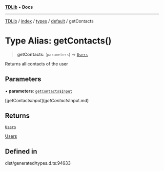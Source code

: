 [**TDLib**](../../../../../../README.md) • **Docs**

***

[TDLib](../../../../../../modules.md) / [index](../../../../../README.md) / [types](../../../README.md) / [default](../README.md) / getContacts

# Type Alias: getContacts()

> **getContacts**: (`parameters`) => [`Users`](Users-1.md)

Returns all contacts of the user

## Parameters

• **parameters**: [`getContacts$Input`](getContacts$Input.md)

[getContacts$Input](getContacts$Input.md)

## Returns

[`Users`](Users-1.md)

[Users](Users-1.md)

## Defined in

dist/generated/types.d.ts:94633
